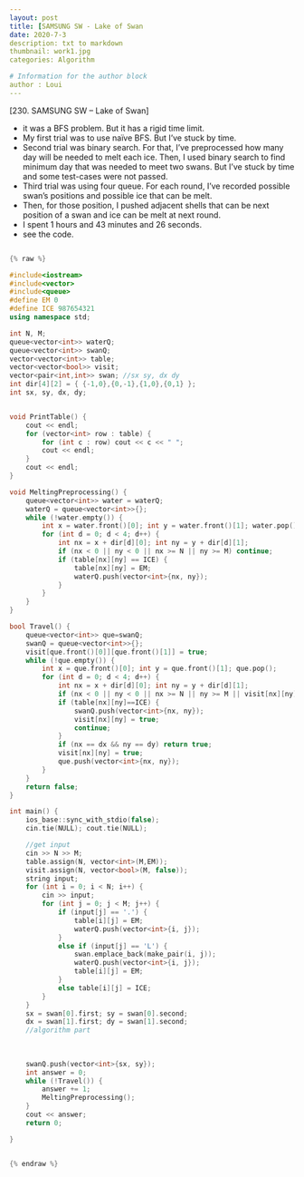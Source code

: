 ```yaml
---
layout: post
title: [SAMSUNG SW - Lake of Swan
date: 2020-7-3
description: txt to markdown
thumbnail: work1.jpg
categories: Algorithm

# Information for the author block
author : Loui
---
```


[230. SAMSUNG SW – Lake of Swan]
- it was a BFS problem. But it has a rigid time limit.
- My first trial was to use naïve BFS. But I’ve stuck by time.
- Second trial was binary search. For that, I’ve preprocessed how many day will be needed to melt each ice. Then, I used binary search to find minimum day that was needed to meet two swans. But I’ve stuck by time and some test-cases were not passed.
- Third trial was using four queue. For each round, I’ve recorded possible swan’s positions and possible ice that can be melt.
- Then, for those position, I pushed adjacent shells that can be next position of a swan and ice can be melt at next round.
- I spent 1 hours and 43 minutes and 26 seconds.
- see the code.

```cpp

{% raw %}

#include<iostream>
#include<vector>
#include<queue>
#define EM 0
#define ICE 987654321
using namespace std;

int N, M;
queue<vector<int>> waterQ;
queue<vector<int>> swanQ;
vector<vector<int>> table;
vector<vector<bool>> visit;
vector<pair<int,int>> swan; //sx sy, dx dy
int dir[4][2] = { {-1,0},{0,-1},{1,0},{0,1} };
int sx, sy, dx, dy;


void PrintTable() {
	cout << endl;
	for (vector<int> row : table) {
		for (int c : row) cout << c << " ";
		cout << endl;
	}
	cout << endl;
}

void MeltingPreprocessing() {
	queue<vector<int>> water = waterQ;
	waterQ = queue<vector<int>>{};
	while (!water.empty()) {
		int x = water.front()[0]; int y = water.front()[1]; water.pop();
		for (int d = 0; d < 4; d++) {
			int nx = x + dir[d][0]; int ny = y + dir[d][1];
			if (nx < 0 || ny < 0 || nx >= N || ny >= M) continue;
			if (table[nx][ny] == ICE) {
				table[nx][ny] = EM;
				waterQ.push(vector<int>{nx, ny});
			}
		}
	}
}

bool Travel() {
	queue<vector<int>> que=swanQ;
	swanQ = queue<vector<int>>{};
	visit[que.front()[0]][que.front()[1]] = true;
	while (!que.empty()) {
		int x = que.front()[0]; int y = que.front()[1]; que.pop();
		for (int d = 0; d < 4; d++) {
			int nx = x + dir[d][0]; int ny = y + dir[d][1];
			if (nx < 0 || ny < 0 || nx >= N || ny >= M || visit[nx][ny]==true) continue;
			if (table[nx][ny]==ICE) {
				swanQ.push(vector<int>{nx, ny});
				visit[nx][ny] = true;
				continue;
			}
			if (nx == dx && ny == dy) return true;
			visit[nx][ny] = true;
			que.push(vector<int>{nx, ny});
		}
	}
	return false;
}

int main() {
	ios_base::sync_with_stdio(false);
	cin.tie(NULL); cout.tie(NULL);

	//get input
	cin >> N >> M;
	table.assign(N, vector<int>(M,EM));
	visit.assign(N, vector<bool>(M, false));
	string input;
	for (int i = 0; i < N; i++) {
		cin >> input;
		for (int j = 0; j < M; j++) {
			if (input[j] == '.') {
				table[i][j] = EM;
				waterQ.push(vector<int>{i, j});
			} 
			else if (input[j] == 'L') {
				swan.emplace_back(make_pair(i, j));
				waterQ.push(vector<int>{i, j});
				table[i][j] = EM;
			}
			else table[i][j] = ICE;
		}
	}
	sx = swan[0].first; sy = swan[0].second;
	dx = swan[1].first; dy = swan[1].second;
	//algorithm part
	
	
	
	swanQ.push(vector<int>{sx, sy});
	int answer = 0;
	while (!Travel()) {
		answer += 1;
		MeltingPreprocessing();
	}
	cout << answer;
	return 0;

}


{% endraw %}
```

